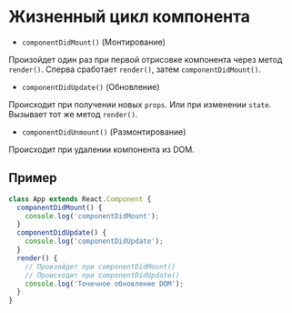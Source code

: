 # Жизненный цикл компонента

- `сomponentDidMount()` (Монтирование)

Произойдет один раз при первой отрисовке компонента через метод `render()`. Сперва сработает `render()`, затем `сomponentDidMount()`.

- `сomponentDidUpdate()` (Обновление)

Происходит при получении новых `props`. Или при изменении `state`. Вызывает тот же метод `render()`.

- `сomponentDidUnmount()` (Размонтирование)

Происходит при удалении компонента из DOM.

## Пример

```jsx
class App extends React.Component {
  componentDidMount() {
    console.log('componentDidMount');
  }
  componentDidUpdate() {
    console.log('componentDidUpdate');
  }
  render() {
    // Произойдет при сomponentDidMount()
    // Происходит при сomponentDidUpdate()
    console.log('Точечное обновление DOM');
  }
}
```
